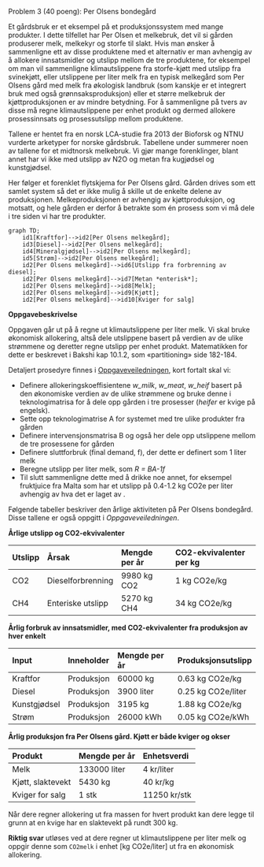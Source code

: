 Problem 3 (40 poeng): Per Olsens bondegård

Et gårdsbruk er et eksempel på et produksjonssystem med mange produkter. I dette tilfellet har Per Olsen et melkebruk, det vil si gården produserer melk, melkekyr og storfe til slakt. Hvis man ønsker å sammenligne ett av disse produktene med et alternativ er man avhengig av å allokere innsatsmidler og utslipp mellom de tre produktene, for eksempel om man vil sammenligne klimautslippene fra storfe-kjøtt med utslipp fra svinekjøtt, eller utslippene per liter melk fra en typisk melkegård som Per Olsens gård med melk fra økologisk landbruk (som kanskje er et integrert bruk med også grønnsaksproduksjon) eller et større melkebruk der kjøttproduksjonen er av mindre betydning. For å sammenligne på tvers av disse må regne klimautslippene per enhet produkt og dermed allokere prosessinnsats og prosessutslipp mellom produktene.

Tallene er hentet fra en norsk LCA-studie fra 2013 der Bioforsk og NTNU vurderte arketyper for norske gårdsbruk. Tabellene under summerer noen av tallene for et midtnorsk melkebruk. Vi gjør mange forenklinger, blant annet har vi ikke med utslipp av N2O og metan fra kugjødsel og kunstgjødsel.

Her følger et forenklet flytskjema for Per Olsens gård. Gården drives som ett samlet system så det er ikke mulig å skille ut de enkelte delene av produksjonen. Melkeproduksjonen er avhengig av kjøttproduksjon, og motsatt, og hele gården er derfor å betrakte som én prosess som vi må dele i tre siden vi har tre produkter.

```mermaid
graph TD;
    id1[Kraftfor]-->id2[Per Olsens melkegård];
    id3[Diesel]-->id2[Per Olsens melkegård];
    id4[Mineralgjødsel]-->id2[Per Olsens melkegård];
    id5[Strøm]-->id2[Per Olsens melkegård];
    id2[Per Olsens melkegård]-->id6[Utslipp fra forbrenning av diesel];
    id2[Per Olsens melkegård]-->id7[Metan *enterisk*];
    id2[Per Olsens melkegård]-->id8[Melk];
    id2[Per Olsens melkegård]-->id9[Kjøtt];
    id2[Per Olsens melkegård]-->id10[Kviger for salg]
```

**Oppgavebeskrivelse**

Oppgaven går ut på å regne ut klimautslippene per liter melk. Vi skal bruke økonomisk allokering, altså dele utslippene basert på verdien av de ulike strømmene og deretter regne utslipp per enhet produkt. Matematikken for dette er beskrevet i Bakshi kap 10.1.2, som «partitioning» side 182-184.

Detaljert prosedyre finnes i [Oppgaveveiledningen](files/PerOlsen.pdf), kort fortalt skal vi:

* Definere allokeringskoeffisientene _w\_milk_, _w\_meat_, _w\_heif_ basert på den økonomiske verdien av de ulike strømmene og bruke denne i teknologimatrisa for å dele opp gården i tre prosesser (_heifer_ er kvige på engelsk).
* Sette opp teknologimatrise A for systemet med tre ulike produkter fra gården
* Definere intervensjonsmatrisa B og også her dele opp utslippene mellom de tre prosessene for gården
* Definere sluttforbruk (final demand, f), der dette er definert som 1 liter melk
* Beregne utslipp per liter melk, som _R = BA-1f_
* Til slutt sammenligne dette med å drikke noe annet, for eksempel fruktjuice fra Malta som har et utslipp på 0.4-1.2 kg CO2e per liter avhengig av hva det er laget av .

Følgende tabeller beskriver den årlige aktiviteten på Per Olsens bondegård. Disse tallene er også oppgitt i *Oppgaveveiledningen*.  


**Årlige utslipp og CO2-ekvivalenter**

| Utslipp | Årsak             | Mengde per år      | CO2-ekvivalenter per kg |
|:------- | :---------------- | :----------------- | :---------------------- |
| CO2     | Dieselforbrenning | $9980$ kg CO2     | 1 kg CO2e/kg                     | 
| CH4     | Enteriske utslipp  | $5270$ kg CH4  | $34$ kg CO2e/kg |

**Årlig forbruk av innsatsmidler, med CO2-ekvivalenter fra produksjon av hver enkelt**

| Input        | Inneholder    | Mengde per år | Produksjonsutslipp  |
| :----------- | :------------ | :------------ | :------------------ |
| Kraftfor     | Produksjon    | $60000$ kg     | $0.63$ kg CO2e/kg     | 
| Diesel       | Produksjon    | $3900$ liter| $0.25$ kg CO2e/liter|
| Kunstgjødsel | Produksjon    | $3195$ kg  | $1.88$ kg CO2e/kg  | 
| Strøm        | Produksjon    | $26000$ kWh   | $0.05$ kg CO2e/kWh   |

**Årlig produksjon fra Per Olsens gård. Kjøtt er både kviger og okser**

| Produkt           | Mengde per år | Enhetsverdi   | 
| :---------------- | :------------ | :------------ |
| Melk              | $133000$ liter    | $4$ kr/liter | 
| Kjøtt, slaktevekt | $5430$ kg       | $40$ kr/kg    | 
| Kviger for salg   | $1$ stk      | $11250$ kr/stk   | 

Når dere regner allokering ut fra massen for hvert produkt kan dere legge til grunn at en kvige har en slaktevekt på rundt 300 kg. 

**Riktig svar** utløses ved at dere regner ut klimautslippene per liter melk og oppgir denne som `CO2melk` i enhet [kg CO2e/liter] ut fra en økonomisk allokering.